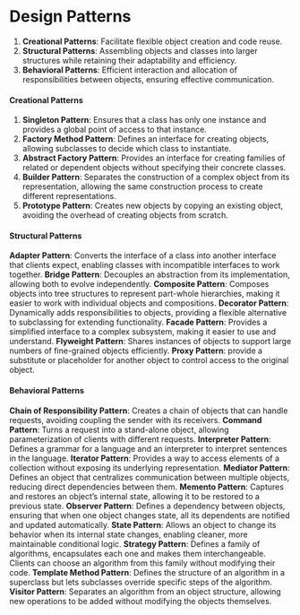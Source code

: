 # Design Patterns
1. **Creational Patterns**: Facilitate flexible object creation and code reuse.
2. **Structural Patterns**: Assembling objects and classes into larger structures while retaining their adaptability and efficiency.
3. **Behavioral Patterns**: Efficient interaction and allocation of responsibilities between objects, ensuring effective communication.

#### Creational Patterns
1. **Singleton Pattern**: Ensures that a class has only one instance and provides a global point of access to that instance.
2. **Factory Method Pattern**: Defines an interface for creating objects, allowing subclasses to decide which class to instantiate.
3. **Abstract Factory Pattern**: Provides an interface for creating families of related or dependent objects without specifying their concrete classes.
4. **Builder Pattern**: Separates the construction of a complex object from its representation, allowing the same construction process to create different representations.
5. **Prototype Pattern**: Creates new objects by copying an existing object, avoiding the overhead of creating objects from scratch.

#### Structural Patterns
**Adapter Pattern**: Converts the interface of a class into another interface that clients expect, enabling classes with incompatible interfaces to work together.
**Bridge Pattern**: Decouples an abstraction from its implementation, allowing both to evolve independently.
**Composite Pattern**: Composes objects into tree structures to represent part-whole hierarchies, making it easier to work with individual objects and compositions.
**Decorator Pattern**: Dynamically adds responsibilities to objects, providing a flexible alternative to subclassing for extending functionality.
**Facade Pattern**: Provides a simplified interface to a complex subsystem, making it easier to use and understand.
**Flyweight Pattern**: Shares instances of objects to support large numbers of fine-grained objects efficiently.
**Proxy Pattern**: provide a substitute or placeholder for another object to control access to the original object.

#### Behavioral Patterns
**Chain of Responsibility Pattern**: Creates a chain of objects that can handle requests, avoiding coupling the sender with its receivers.
**Command Pattern**: Turns a request into a stand-alone object, allowing parameterization of clients with different requests.
**Interpreter Pattern**: Defines a grammar for a language and an interpreter to interpret sentences in the language.
**Iterator Pattern**: Provides a way to access elements of a collection without exposing its underlying representation.
**Mediator Pattern**: Defines an object that centralizes communication between multiple objects, reducing direct dependencies between them.
**Memento Pattern**: Captures and restores an object’s internal state, allowing it to be restored to a previous state.
**Observer Pattern**: Defines a dependency between objects, ensuring that when one object changes state, all its dependents are notified and updated automatically.
**State Pattern**: Allows an object to change its behavior when its internal state changes, enabling cleaner, more maintainable conditional logic.
**Strategy Pattern**: Defines a family of algorithms, encapsulates each one and makes them interchangeable. Clients can choose an algorithm from this family without modifying their code.
**Template Method Pattern**: Defines the structure of an algorithm in a superclass but lets subclasses override specific steps of the algorithm.
**Visitor Pattern**: Separates an algorithm from an object structure, allowing new operations to be added without modifying the objects themselves.
